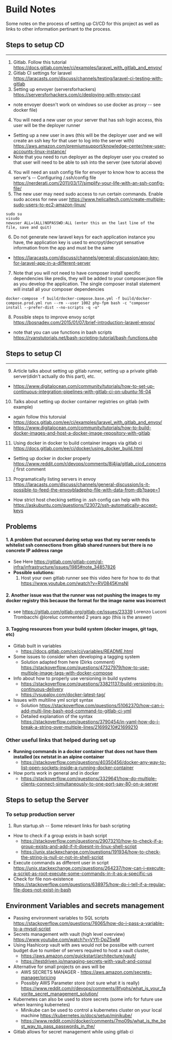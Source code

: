 # Build Notes
Some notes on the process of setting up CI/CD for this project as well as links to other information pertinant to the process. 

## Steps to setup CD
---
1. Gitlab. Follow this tutorial https://docs.gitlab.com/ee/ci/examples/laravel_with_gitlab_and_envoy/
2. Gitlab CI settings for laravel https://laracasts.com/discuss/channels/testing/laravel-ci-testing-with-gitlab
3. Setting up envoyer (serversforhackers) https://serversforhackers.com/c/deploying-with-envoy-cast 
  + note envoyer doesn't work on windows so use docker as proxy -- see docker file)
4. You will need a new user on your server that has ssh login access, this user will be the deployer runner
  + Setting up a new user in aws (this will be the deployer user and we will create an ssh key for that user to log into the server with) https://aws.amazon.com/premiumsupport/knowledge-center/new-user-accounts-linux-instance/
  + Note that you need to run deployer as the deployer user you created so that user will need to be able to ssh into the server (see tutorial above)
4. You will need an sssh config file for envoyer to know how to access the server's -- Configuring /.ssh/config file https://nerderati.com/2011/03/17/simplify-your-life-with-an-ssh-config-file/
5. The new user may need sudo access to run certain commands. Enable sudo access for new user https://www.helicaltech.com/create-multiple-sudo-users-to-ec2-amazon-linux/
```
sudo su
visudo 
newuser ALL=(ALL)NOPASSWD:ALL (enter this on the last line of the file, save and quit)
```
6. Do not generate new laravel keys for each application instance you have, the application key is used to encrpyt/decrypt sensative information from the app and must be the same
  + https://laracasts.com/discuss/channels/general-discussion/app-key-for-laravel-app-in-a-different-server
7. Note that you will not need to have composer install specific dependencies like predis, they will be added to your composer.json file as you develop the application. The single composer install statement will install all your composer dependencies 
```
docker-compose -f build/docker-compose.base.yml -f build/docker-compose.prod.yml run --rm --user 1002 php-fpm bash -c "composer install --prefer-dist --no-scripts -q -o"
```
8. Possible steps to improve envoy script https://bosnadev.com/2015/01/07/brief-introduction-laravel-envoy/
  + note that you can use functions in bash scripts https://ryanstutorials.net/bash-scripting-tutorial/bash-functions.php


## Steps to setup CI
---
9. Article talks about setting up gitlab runner, setting up a private gitlab server(didn't actually do this part), etc. 
  + https://www.digitalocean.com/community/tutorials/how-to-set-up-continuous-integration-pipelines-with-gitlab-ci-on-ubuntu-16-04 
10. Talks about setting up docker container registries on gitlab (with example)
  + again follow this tutoruial https://docs.gitlab.com/ee/ci/examples/laravel_with_gitlab_and_envoy/
  + https://www.digitalocean.com/community/tutorials/how-to-build-docker-images-and-host-a-docker-image-repository-with-gitlab
11. Using docker in docker to build container images via gitlab ci https://docs.gitlab.com/ee/ci/docker/using_docker_build.html
  + Setting up docker in docker properly https://www.reddit.com/r/devops/comments/8l4jia/gitlab_cicd_concerns/ first comment 
13. Programatically listing servers in envoy https://laracasts.com/discuss/channels/general-discussion/is-it-possible-to-feed-the-envoybladephp-file-with-data-from-db?page=1
  + How strict host checking setting in .ssh config can help with this https://askubuntu.com/questions/123072/ssh-automatically-accept-keys

## Problems
#### 1. A problem that occurued during setup was that my server needs to whitelist ssh connections from gitlab shared runners but there is no concrete IP address range 
  + See Here https://gitlab.com/gitlab-com/gl-infra/infrastructure/issues/1985#note_34857826
  + __Possible solutions:__ 
    1. Host your own gitlab runner see this video here for how to do that https://www.youtube.com/watch?v=RV0845KmsNI
#### 2. Another issue was that the runner was not pushing the images to my docker registry this because the format for the image name was incorrect
  + see https://gitlab.com/gitlab-org/gitlab-ce/issues/23339  Lorenzo Luconi Trombacchi @loreluc commented 2 years ago (this is the answer)
#### 3. Tagging resources from your build system (docker images, git tags, etc)
+ Gitlab built in variables
  + https://docs.gitlab.com/ce/ci/variables/README.html
+ Some issues to consider when developing a tagging system
    + Solution adapted from here (Dirks comment) https://stackoverflow.com/questions/47327979/how-to-use-multiple-image-tags-with-docker-compose
+ Info about how to properly use versioning in build systems 
    + https://stackoverflow.com/questions/33821137/build-versioning-in-continuous-delivery
    + https://vsupalov.com/docker-latest-tag/
+ Issues with multiline yml script syntax 
  + Solution https://stackoverflow.com/questions/51062370/how-can-i-add-multi-line-bash-eod-command-to-gitlab-ci-yml
  + Detailed explanation of the syntax https://stackoverflow.com/questions/3790454/in-yaml-how-do-i-break-a-string-over-multiple-lines/21699210#21699210

### Other useful links that helped during set up 
+ __Running commands in a docker container that does not have them installed (ex netstat in an alpine container__
  + https://stackoverflow.com/questions/40350456/docker-any-way-to-list-open-sockets-inside-a-running-docker-container
+ How ports work in general and in docker 
  + https://stackoverflow.com/questions/3329641/how-do-multiple-clients-connect-simultaneously-to-one-port-say-80-on-a-server


## Steps to setup the Server 
### To setup production server
1. Run startup.sh --  Some relevant links for bash scripting
  + How to check if a group exists in bash script 
    + https://stackoverflow.com/questions/29073210/how-to-check-if-a-group-exists-and-add-if-it-doesnt-in-linux-shell-script
    + https://unix.stackexchange.com/questions/191934/how-to-check-the-string-is-null-or-not-in-shell-script
  + Execute commands as different user in script https://unix.stackexchange.com/questions/264237/how-can-i-execute-a-script-as-root-execute-some-commands-in-it-as-a-specific-us
  +  Check for file non-existence https://stackoverflow.com/questions/638975/how-do-i-tell-if-a-regular-file-does-not-exist-in-bash

## Environment Variables and secrets management 
+ Passing environment variables to SQL scripts https://stackoverflow.com/questions/76065/how-do-i-pass-a-variable-to-a-mysql-script
+ Secrets management with vault (high level overview) https://www.youtube.com/watch?v=VYfl-DpZ5wM
+ Using Hashicorp vault with aws would not be possilbe with current budget due to number of servers required to host a vault cluster, 
  + https://aws.amazon.com/quickstart/architecture/vault/
  + https://testdriven.io/managing-secrets-with-vault-and-consul
+ Alternative for small projects on aws will be 
  + AWS SECRETS MANAGER - https://aws.amazon.com/secrets-manager/pricing 
  + Possibly AWS Parameter store (not sure what it is really) https://www.reddit.com/r/devops/comments/8fvphs/what_is_your_favorite_secret_management_solution/
+ Kubernetes can also be used to store secrets (some info for future use when learning kubernetes)
  + Minikube can be used to control a kubernetes cluster on your local machine https://kubernetes.io/docs/setup/minikube/
  + https://www.reddit.com/r/docker/comments/7mo09s/what_is_the_best_way_to_pass_passwords_in_the/
+ Gitlab allows for secret management while using gitlab ci 
